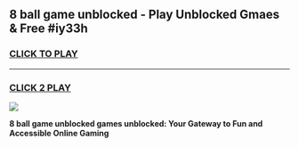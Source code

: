 
## 8 ball game unblocked - Play Unblocked Gmaes & Free #iy33h
<h3>
<a href="https://news.freeplayer.one?title=8_ball_game_unblocked&ref=03M">CLICK TO PLAY</a></h3>
<hr>

<h3>
<a href="https://news.freeplayer.one?title=8_ball_game_unblocked&ref=03M">CLICK 2 PLAY</a>
  
</h3>

<a href="https://news.freeplayer.one?title=8_ball_game_unblocked&ref=03M"><img src="https://clearcache.store/games.png"></a>


**8 ball game unblocked games unblocked: Your Gateway to Fun and Accessible Online Gaming**
